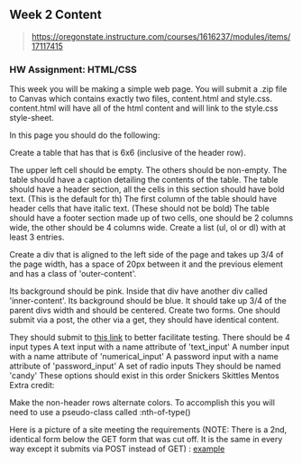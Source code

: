 ## Week 2 Content
> https://oregonstate.instructure.com/courses/1616237/modules/items/17117415

### HW Assignment: HTML/CSS

This week you will be making a simple web page. You will submit a .zip file to Canvas which contains exactly two files, content.html and style.css. content.html will have all of the html content and will link to the style.css style-sheet.

In this page you should do the following:

Create a table that has that is 6x6 (inclusive of the header row).

The upper left cell should be empty. The others should be non-empty.
The table should have a caption detailing the contents of the table.
The table should have a header section, all the cells in this section should have bold text. (This is the default for th)
The first column of the table should have header cells that have italic text. (These should not be bold)
The table should have a footer section made up of two cells, one should be 2 columns wide, the other should be 4 columns wide.
Create a list (ul, ol or dl) with at least 3 entries.

Create a div that is aligned to the left side of the page and takes up 3/4 of the page width, has a space of 20px between it and the previous element and has a class of 'outer-content'.

Its background should be pink.
Inside that div have another div called 'inner-content'.
Its background should be blue.
It should take up 3/4 of the parent divs width and should be centered.
Create two forms. One should submit via a post, the other via a get, they should have identical content.

They should submit to [this link](http://classes.engr.oregonstate.edu/eecs/winter2015/cs290-400/tools/class-content/form_tests/check_request.php) to better facilitate testing.
There should be 4 input types
A text input with a name attribute of 'text_input'
A number input with a name attribute of 'numerical_input'
A password input with a name attribute of 'password_input'
A set of radio inputs
They should be named 'candy'
These options should exist in this order
Snickers
Skittles
Mentos
Extra credit:

Make the non-header rows alternate colors. To accomplish this you will need to use a pseudo-class called :nth-of-type()

Here is a picture of a site meeting the requirements (NOTE: There is a 2nd, identical form below the GET form that was cut off. It is the same in every way except it submits via POST instead of GET) :
[example](http://i.imgur.com/pmieJmb.png?1)
